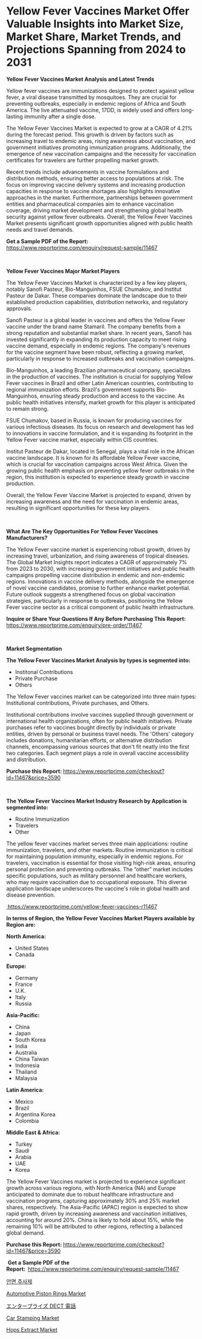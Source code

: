 <p><h1>Yellow Fever Vaccines Market Offer Valuable Insights into Market Size, Market Share, Market Trends, and Projections Spanning from 2024 to 2031</h1></p><p><strong>Yellow Fever Vaccines Market Analysis and Latest Trends</strong></p>
<p><p>Yellow fever vaccines are immunizations designed to protect against yellow fever, a viral disease transmitted by mosquitoes. They are crucial for preventing outbreaks, especially in endemic regions of Africa and South America. The live attenuated vaccine, 17DD, is widely used and offers long-lasting immunity after a single dose. </p><p>The Yellow Fever Vaccines Market is expected to grow at a CAGR of 4.21% during the forecast period. This growth is driven by factors such as increasing travel to endemic areas, rising awareness about vaccination, and government initiatives promoting immunization programs. Additionally, the emergence of new vaccination campaigns and the necessity for vaccination certificates for travelers are further propelling market growth.</p><p>Recent trends include advancements in vaccine formulations and distribution methods, ensuring better access to populations at risk. The focus on improving vaccine delivery systems and increasing production capacities in response to vaccine shortages also highlights innovative approaches in the market. Furthermore, partnerships between government entities and pharmaceutical companies aim to enhance vaccination coverage, driving market development and strengthening global health security against yellow fever outbreaks. Overall, the Yellow Fever Vaccines Market presents significant growth opportunities aligned with public health needs and travel demands.</p></p>
<p><strong>Get a Sample PDF of the Report:&nbsp;</strong> <a href="https://www.reportprime.com/enquiry/request-sample/11467">https://www.reportprime.com/enquiry/request-sample/11467</a></p>
<p>&nbsp;</p>
<p><strong>Yellow Fever Vaccines Major Market Players</strong></p>
<p><p>The Yellow Fever Vaccines Market is characterized by a few key players, notably Sanofi Pasteur, Bio-Manguinhos, FSUE Chumakov, and Institut Pasteur de Dakar. These companies dominate the landscape due to their established production capabilities, distribution networks, and regulatory approvals.</p><p>Sanofi Pasteur is a global leader in vaccines and offers the Yellow Fever vaccine under the brand name Stamaril. The company benefits from a strong reputation and substantial market share. In recent years, Sanofi has invested significantly in expanding its production capacity to meet rising vaccine demand, especially in endemic regions. The company's revenues for the vaccine segment have been robust, reflecting a growing market, particularly in response to increased outbreaks and vaccination campaigns.</p><p>Bio-Manguinhos, a leading Brazilian pharmaceutical company, specializes in the production of vaccines. The institution is crucial for supplying Yellow Fever vaccines in Brazil and other Latin American countries, contributing to regional immunization efforts. Brazil's government supports Bio-Manguinhos, ensuring steady production and access to the vaccine. As public health initiatives intensify, market growth for this player is anticipated to remain strong.</p><p>FSUE Chumakov, based in Russia, is known for producing vaccines for various infectious diseases. Its focus on research and development has led to innovations in vaccine formulation, and it is expanding its footprint in the Yellow Fever vaccine market, especially within CIS countries.</p><p>Institut Pasteur de Dakar, located in Senegal, plays a vital role in the African vaccine landscape. It is known for its affordable Yellow Fever vaccine, which is crucial for vaccination campaigns across West Africa. Given the growing public health emphasis on preventing yellow fever outbreaks in the region, this institution is expected to experience steady growth in vaccine production.</p><p>Overall, the Yellow Fever Vaccine Market is projected to expand, driven by increasing awareness and the need for vaccination in endemic areas, resulting in significant opportunities for these key players.</p></p>
<p>&nbsp;</p>
<p><strong>What Are The Key Opportunities For Yellow Fever Vaccines Manufacturers?</strong></p>
<p><p>The Yellow Fever vaccine market is experiencing robust growth, driven by increasing travel, urbanization, and rising awareness of tropical diseases. The Global Market Insights report indicates a CAGR of approximately 7% from 2023 to 2030, with increasing government initiatives and public health campaigns propelling vaccine distribution in endemic and non-endemic regions. Innovations in vaccine delivery methods, alongside the emergence of novel vaccine candidates, promise to further enhance market potential. Future outlook suggests a strengthened focus on global vaccination strategies, particularly in response to outbreaks, positioning the Yellow Fever vaccine sector as a critical component of public health infrastructure.</p></p>
<p><strong>Inquire or Share Your Questions If Any Before Purchasing This Report:</strong> <a href="https://www.reportprime.com/enquiry/pre-order/11467">https://www.reportprime.com/enquiry/pre-order/11467</a></p>
<p>&nbsp;</p>
<p><strong>Market Segmentation</strong></p>
<p><strong>The Yellow Fever Vaccines Market Analysis by types is segmented into:</strong></p>
<p><ul><li>Institonal Contributions</li><li>Private Purchase</li><li>Others</li></ul></p>
<p><p>The Yellow Fever vaccines market can be categorized into three main types: Institutional contributions, Private purchases, and Others. </p><p>Institutional contributions involve vaccines supplied through government or international health organizations, often for public health initiatives. Private purchases refer to vaccines bought directly by individuals or private entities, driven by personal or business travel needs. The 'Others' category includes donations, humanitarian efforts, or alternative distribution channels, encompassing various sources that don't fit neatly into the first two categories. Each segment plays a role in overall vaccine accessibility and distribution.</p></p>
<p><strong>Purchase this Report:&nbsp;</strong><a href="https://www.reportprime.com/checkout?id=11467&price=3590">https://www.reportprime.com/checkout?id=11467&price=3590</a></p>
<p>&nbsp;</p>
<p><strong>The Yellow Fever Vaccines Market Industry Research by Application is segmented into:</strong></p>
<p><ul><li>Routine Immunization</li><li>Travelers</li><li>Other</li></ul></p>
<p><p>The yellow fever vaccines market serves three main applications: routine immunization, travelers, and other markets. Routine immunization is critical for maintaining population immunity, especially in endemic regions. For travelers, vaccination is essential for those visiting high-risk areas, ensuring personal protection and preventing outbreaks. The “other” market includes specific populations, such as military personnel and healthcare workers, who may require vaccination due to occupational exposure. This diverse application landscape underscores the vaccine's role in global health and disease prevention.</p></p>
<p><a href="https://www.reportprime.com/yellow-fever-vaccines-r11467">&nbsp;https://www.reportprime.com/yellow-fever-vaccines-r11467</a></p>
<p><strong>In terms of Region, the Yellow Fever Vaccines Market Players available by Region are:</strong></p>
<p>
    <p> <strong> North America: </strong>
        <ul>
            <li>United States</li>
            <li>Canada</li>
        </ul>
        </p> 
    <p> <strong> Europe: </strong>
        <ul>
            <li>Germany</li>
            <li>France</li>
            <li>U.K.</li>
            <li>Italy</li>
            <li>Russia</li>
        </ul>
        </p> 
    <p> <strong> Asia-Pacific: </strong>
        <ul>
            <li>China</li>
            <li>Japan</li>
            <li>South Korea</li>
            <li>India</li>
            <li>Australia</li>
            <li>China Taiwan</li>
            <li>Indonesia</li>
            <li>Thailand</li>
            <li>Malaysia</li>
        </ul>
        </p> 
    <p> <strong> Latin America: </strong>
        <ul>
            <li>Mexico</li>
            <li>Brazil</li>
            <li>Argentina Korea</li>
            <li>Colombia</li>
        </ul>
        </p> 
    <p> <strong> Middle East & Africa: </strong>
        <ul>
            <li>Turkey</li>
            <li>Saudi</li>
            <li>Arabia</li>
            <li>UAE</li>
            <li>Korea</li>
        </ul>
    </p>
    </p>
<p><p>The Yellow Fever Vaccines market is projected to experience significant growth across various regions, with North America (NA) and Europe anticipated to dominate due to robust healthcare infrastructure and vaccination programs, capturing approximately 30% and 25% market shares, respectively. The Asia-Pacific (APAC) region is expected to show rapid growth, driven by increasing awareness and vaccination initiatives, accounting for around 20%. China is likely to hold about 15%, while the remaining 10% will be attributed to other regions, reflecting a balanced global demand.</p></p>
<p><strong>Purchase this Report: </strong><a href="https://www.reportprime.com/checkout?id=11467&price=3590">https://www.reportprime.com/checkout?id=11467&price=3590</a></p>
<p>&nbsp;<strong>Get a Sample PDF of the Report:&nbsp;&nbsp;</strong><a href="https://www.reportprime.com/enquiry/request-sample/11467">https://www.reportprime.com/enquiry/request-sample/11467</a></p>
<p><strong></strong></p>
<p><p><a href="https://medium.com/@sskccayi85/facial-injectable-market-%EC%9D%98-%EA%B8%80%EB%A1%9C%EB%B2%8C-%EC%8B%9C%EC%9E%A5-%EA%B0%9C%EC%9A%94%EB%8A%94-%EC%A0%84-%EC%84%B8%EA%B3%84-%EB%B0%8F-%EC%A3%BC%EC%9A%94-%EC%8B%9C%EC%9E%A5%EC%9D%98-%EC%82%B0%EC%97%85%EC%97%90-%EC%98%81%ED%96%A5%EC%9D%84-%EB%AF%B8%EC%B9%98%EB%8A%94-%EC%A3%BC%EC%9A%94-%ED%8A%B8%EB%A0%8C%EB%93%9C%EC%97%90-%EB%8C%80%ED%95%9C-%EB%8F%85%ED%8A%B9%ED%95%9C-%EA%B4%80%EC%A0%90%EC%9D%84-%EC%A0%9C%EA%B3%B5%ED%95%A9%EB%8B%88%EB%8B%A4-1397e101705e?postPublishedType=initial">안면 주사제</a></p><p><a href="https://medium.com/@lanellmagettlz8m/the-global-automotive-piston-rings-market-is-projected-to-experience-an-annual-growth-rate-of-14-9-139b50a68711">Automotive Piston Rings Market</a></p><p><a href="https://medium.com/@taniawisozk/%E3%82%B0%E3%83%AD%E3%83%BC%E3%83%90%E3%83%AB%E3%82%A8%E3%83%B3%E3%82%BF%E3%83%BC%E3%83%97%E3%83%A9%E3%82%A4%E3%82%BAdect%E9%9B%BB%E8%A9%B1%E5%B8%82%E5%A0%B4%E5%88%86%E6%9E%90-%E4%B8%BB%E8%A6%81%E5%B8%82%E5%A0%B4%E5%8B%95%E5%90%91%E3%81%A8%E5%B0%86%E6%9D%A5%E4%BA%88%E6%B8%AC-2024%E5%B9%B4-2031%E5%B9%B4-86ea9385c7de?postPublishedType=initial">エンタープライズ DECT 電話</a></p><p><a href="https://issuu.com/reportprime-2/docs/car-stamping-market-size-2030.pptx_e9bd9395b6ce45">Car Stamping Market</a></p><p><a href="https://medium.com/@marycampbell8662022/in-the-hops-extract-market-the-main-focus-is-on-keeping-costs-low-and-getting-the-most-out-of-b19f28362b71">Hops Extract Market</a></p></p>